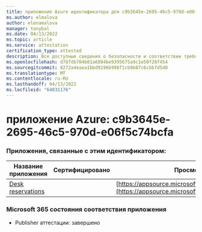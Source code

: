 ```yaml
---
title: приложение Azure идентификатора для c9b3645e-2695-46c5-970d-e06f5c74bcfa
ms.author: elmalova
author: elenamalova
manager: tonybal
ms.date: 04/13/2022
ms.topic: article
ms.service: attestation
certification_type: attested
description: Все доступные сведения о безопасности и соответствии требованиям для c9b3645e-2695-46c5-970d-e06f5c74bcfa.
ms.openlocfilehash: d78fdb704b01a6894be9395675a9c1e50f28f454
ms.sourcegitcommit: 8272a4eaea1bbd9196b998f1cb9b87c6cbb7d5d0
ms.translationtype: MT
ms.contentlocale: ru-RU
ms.lasthandoff: 04/13/2022
ms.locfileid: "64831176"
---
```

# <a name="azure-app-id-c9b3645e-2695-46c5-970d-e06f5c74bcfa"></a>приложение Azure: c9b3645e-2695-46c5-970d-e06f5c74bcfa


### <a name="apps-associated-with-this-id"></a>Приложения, связанные с этим идентификатором:
| **Название приложения** | **Сертифицировано** | **Просмотр в AppSource** |
|--------------|---------------|-----------------------|
| [Desk reservations](../forward/WA200003532.md) |  | [https://appsource.microsoft.com/product/office/WA200003532](https://appsource.microsoft.com/product/office/WA200003532) |

### <a name="microsoft-365-app-compliance-status"></a>Microsoft 365 состояния соответствия приложения
- Publisher аттестации: завершено
